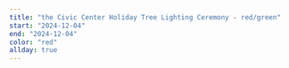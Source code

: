 ```yaml
---
title: "the Civic Center Holiday Tree Lighting Ceremony - red/green"
start: "2024-12-04"
end: "2024-12-04"
color: "red"
allday: true
---
```


